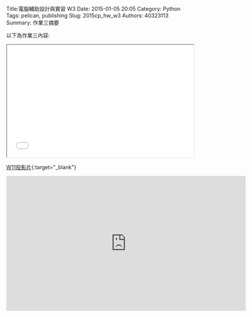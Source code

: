 Title:電腦輔助設計與實習  W3
Date: 2015-01-05 20:05
Category: Python
Tags: pelican, publishing
Slug: 2015cp_hw_w3
Authors: 40323113
Summary: 作業三摘要

以下為作業三內容:

<iframe src="40323113_cp_w3.html" width="500" height="300"></iframe>

[W11投影片](40323113_cp_w3.html){:target="_blank"}

<iframe width="640" height="360" src="https://www.youtube.com/embed/2CCSDxkqm0c" frameborder="0" allowfullscreen></iframe>